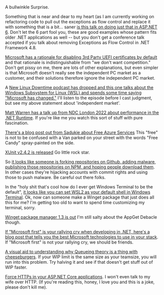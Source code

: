 A bullwinkle Surprise.

Something that is near and dear to my heart (as I am currently working on refactoring code to pull out the exceptions as flow control and replace it with something that is a bit... saner [is this talk on doing just that in ASP.NET 6](https://www.youtube.com/watch?v=tZ8gGqiq_IU).  Don't let the 6 part fool you, these are good examples whose pattern fits older .NET applications as well -- but you don't get a conference talk accepted if you talk about removing Exceptions as Flow Control in .NET Framework 4.8.

[Microsoft has a rationale for disabling 3rd Party UEFI certificates by default](https://docs.microsoft.com/en-us/windows/security/information-protection/secure-the-windows-10-boot-process) and that rationale is indistinguishable from "we don't want competition." Don't get pissy on me, there are lots of other explanations, but even simpler is that Microsoft doesn't really see the independent PC market as a customer, and their solutions therefore ignore the independent PC market.

A [New Linux Downtime podcast has dropped and this one talks about the Windows Subsystem for Linux (WSL) and spends some time saying "Microsoft has changed."](https://twitter.com/unixterminal/status/1553775959320543233) I'll listen to the episode before I cast judgment, but see my above statement about 'independent market'.

[Matt Warren has a talk up from NDC London 2022 about performance in the .NET Runtime](https://twitter.com/unixterminal/status/1553775959320543233). If you're like me you watch this sort of stuff with pure fascination. 

[There's a blog post out from Sadukie about Free Azure Services](https://www.sadukie.com/2022/08/02/free-azure-services/) This "free" is not to be confused with a Van parked on your street with the words "Free Candy" spray-painted on the side.

[XUnit v2.4.2 is released](https://xunit.net/releases/2.4.2) Go little rock star.

So [it looks like someone is forking repositories on Github, adding malware, publishing those repositories on NPM, and hoping people download them](https://twitter.com/stephenlacy/status/1554697077430505473). In other cases they're hijacking accounts with commit rights and using those to push malware. Be careful out there folks.

In the "holy shit that's cool how do I ever get Windows Terminal to be the default", [it looks like you can set WSL2 as your default shell in Windows Terminal](https://twitter.com/t_redactyl/status/1555189916853731329). Ok, now can someone make a Winget package that just does all this for me? I'm getting too old to want to spend time customizing my terminal, sorry.

[Winget package manager 1.3 is out](https://devblogs.microsoft.com/commandline/windows-package-manager-1-3/) I'm still salty about the AppGet Debacle though.

[If "Microsoft first" is your rallying cry when developing in .NET, here's a blog post that tells you the best Microsoft technologies to use in your stack](https://michaelscodingspot.com/deploying-to-azure). If "Microsoft first" is not your rallying cry, we should be friends.

[A visual aid to understanding why Queueing theory is a thing with cheeseburgers](https://lucasfcosta.com/2022/07/19/finish-what-you-start.html). If your WIP limit is the same size as your teamsize, you will run into this problem.  Try halving it and see if that doesn't get stuff out of WIP faster.

[Force HTTPs in your ASP.NET Core applications](https://auth0.com/blog/force-https-in-aspnet-core-apps/?utm_content=216891650&utm_medium=social&utm_source=twitter&hss_channel=tw-4083531).  I won't even talk to my wife over HTTP. (If you're reading this, honey, I love you and this is a joke, please don't kill me).

